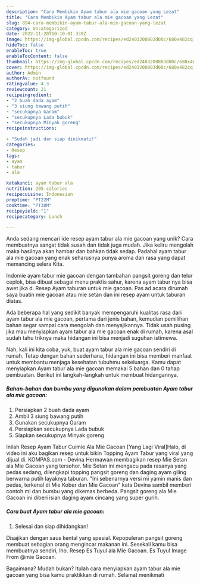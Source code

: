 ```yaml
---
description: "Cara Membikin Ayam tabur ala mie gacoan yang Lezat"
title: "Cara Membikin Ayam tabur ala mie gacoan yang Lezat"
slug: 894-cara-membikin-ayam-tabur-ala-mie-gacoan-yang-lezat
category: Uncategorized
date: 2022-11-20T10:10:01.339Z
image: https://img-global.cpcdn.com/recipes/ed2403200803d00c/680x482cq70/ayam-tabur-ala-mie-gacoan-foto-resep-utama.jpg
hideToc: false
enableToc: true
enableTocContent: false
thumbnail: https://img-global.cpcdn.com/recipes/ed2403200803d00c/680x482cq70/ayam-tabur-ala-mie-gacoan-foto-resep-utama.jpg
cover: https://img-global.cpcdn.com/recipes/ed2403200803d00c/680x482cq70/ayam-tabur-ala-mie-gacoan-foto-resep-utama.jpg
author: Admin
authorAv: notfound
ratingvalue: 4.3
reviewcount: 21
recipeingredient:
- "2 buah dada ayam"
- "3 siung bawang putih"
- "secukupnya Garam"
- "secukupnya Lada bubuk"
- "secukupnya Minyak goreng"
recipeinstructions:

- "Sudah jadi dan siap dinikmati!"
categories:
- Resep
tags:
- ayam
- tabur
- ala

katakunci: ayam tabur ala 
nutrition: 205 calories
recipecuisine: Indonesian
preptime: "PT22M"
cooktime: "PT38M"
recipeyield: "1"
recipecategory: Lunch

---
```





Anda sedang mencari ide resep ayam tabur ala mie gacoan yang unik? Cara membuatnya sangat tidak susah dan tidak juga mudah. Jika keliru mengolah maka hasilnya akan hambar dan bahkan tidak sedap. Padahal ayam tabur ala mie gacoan yang enak seharusnya punya aroma dan rasa yang dapat memancing selera Kita.





Indomie ayam tabur mie gacoan dengan tambahan pangsit goreng dan telur ceplok, bisa dibuat sebagai menu praktis sahur, karena ayam tabur nya bisa awet jika d. Resep Ayam taburan untuk mie gacoan. Pas ad acara dirumah saya buatin mie gacoan atau mie setan dan ini resep ayam untuk taburan diatas.

Ada beberapa hal yang sedikit banyak mempengaruhi kualitas rasa dari ayam tabur ala mie gacoan, pertama dari jenis bahan, kemudian pemilihan bahan segar sampai cara mengolah dan menyajikannya. Tidak usah pusing jika mau menyiapkan ayam tabur ala mie gacoan enak di rumah, karena asal sudah tahu triknya maka hidangan ini bisa menjadi suguhan istimewa.






Nah, kali ini kita coba, yuk, buat ayam tabur ala mie gacoan sendiri di rumah. Tetap dengan bahan sederhana, hidangan ini bisa memberi manfaat untuk membantu menjaga kesehatan tubuhmu sekeluarga. Kamu dapat menyiapkan Ayam tabur ala mie gacoan memakai 5 bahan dan 0 tahap pembuatan. Berikut ini langkah-langkah untuk membuat hidangannya.

<!--inarticleads1-->

##### Bahan-bahan dan bumbu yang digunakan dalam pembuatan Ayam tabur ala mie gacoan:

1. Persiapkan 2 buah dada ayam
1. Ambil 3 siung bawang putih
1. Gunakan secukupnya Garam
1. Persiapkan secukupnya Lada bubuk
1. Siapkan secukupnya Minyak goreng


Inilah Resep Ayam Tabur Cuimie Ala Mie Gacoan [Yang Lagi Viral]Halo, di video ini aku bagikan resep untuk bikin Topping Ayam Tabur yang viral yang dijual di. KOMPAS.com - Devina Hermawan membagikan resep Mie Setan ala Mie Gacoan yang tersohor. Mie Setan ini mengacu pada rasanya yang pedas sedang, dilengkapi topping pangsit goreng dan daging ayam giling berwarna putih layaknya taburan. &#34;Ini sebenarnya versi mi yamin manis dan pedas, terkenal di Mie Kober dan Mie Gacoan&#34; kata Devina sambil memberi contoh mi dan bumbu yang dikemas berbeda. Pangsit goreng ala Mie Gacoan ini diberi isian daging ayam cincang yang super gurih. 

<!--inarticleads2-->

##### Cara buat Ayam tabur ala mie gacoan:


1. Selesai dan siap dihidangkan!

Disajikan dengan saus kental yang spesial. Kepopuleran pangsit goreng membuat sebagian orang mengincar makanan ini. Sesekali kamu bisa membuatnya sendiri, lho. Resep Es Tuyul ala Mie Gacoan. Es Tuyul Image From @mie Gacoan. 

Bagaimana? Mudah bukan? Itulah cara menyiapkan ayam tabur ala mie gacoan yang bisa kamu praktikkan di rumah. Selamat menikmati
